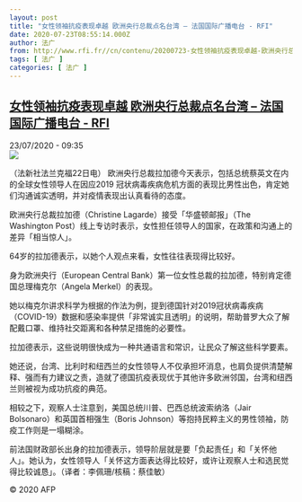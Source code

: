 ```yaml
---
layout: post
title: "女性领袖抗疫表现卓越 欧洲央行总裁点名台湾 – 法国国际广播电台 - RFI"
date: 2020-07-23T08:55:14.000Z
author: 法广
from: http://www.rfi.fr//cn/contenu/20200723-女性领袖抗疫表现卓越-欧洲央行总裁点名台湾
tags: [ 法广 ]
categories: [ 法广 ]
---
```

<!--1595494514000-->
[女性领袖抗疫表现卓越 欧洲央行总裁点名台湾 – 法国国际广播电台 - RFI](http://www.rfi.fr//cn/contenu/20200723-%E5%A5%B3%E6%80%A7%E9%A2%86%E8%A2%96%E6%8A%97%E7%96%AB%E8%A1%A8%E7%8E%B0%E5%8D%93%E8%B6%8A-%E6%AC%A7%E6%B4%B2%E5%A4%AE%E8%A1%8C%E6%80%BB%E8%A3%81%E7%82%B9%E5%90%8D%E5%8F%B0%E6%B9%BE)
------

<div>
<div>23/07/2020 - 09:35</div><img src="https://s.rfi.fr/media/display/7927d7a4-ccbb-11ea-a813-005056a964fe/w:310/p:16x9/int0012b.200723153501.jpg"><div class="t-content__body u-clearfix"><div class="m-interstitial"></div><p>（法新社法兰克福22日电）    欧洲央行总裁拉加德今天表示，包括总统蔡英文在内的全球女性领导人在因应2019 冠状病毒疾病危机方面的表现比男性出色，肯定她们沟通诚实透明，并对疫情表现出认真看待的态度。</p><p>    欧洲央行总裁拉加德（Christine Lagarde）接受「华盛顿邮报」（The Washington Post）线上专访时表示，女性担任领导人的国家，在政策和沟通上的差异「相当惊人」。</p><p>    64岁的拉加德表示，以她个人观点来看，女性往往表现得比较好。</p><p>    身为欧洲央行（European Central Bank）第一位女性总裁的拉加德，特别肯定德国总理梅克尔（Angela Merkel）的表现。</p><p>    她以梅克尔讲求科学为根据的作法为例，提到德国针对2019冠状病毒疾病（COVID-19）数据和感染率提供「非常诚实且透明」的说明，帮助普罗大众了解配戴口罩、维持社交距离和各种禁足措施的必要性。</p><p>    拉加德表示，这些说明很快成为一种共通语言和常识，让民众了解这些科学要素。</p><p>    她还说，台湾、比利时和纽西兰的女性领导人不仅承担坏消息，也肩负提供清楚解释、强而有力建议之责，造就了德国抗疫表现优于其他许多欧洲邻国，台湾和纽西兰则被视为成功抗疫的典范。</p><p>    相较之下，观察人士注意到，美国总统川普、巴西总统波索纳洛（Jair Bolsonaro）和英国首相强生（Boris Johnson）等抱持民粹主义的男性领袖，防疫工作则是一塌糊涂。</p><p>    前法国财政部长出身的拉加德表示，领导阶层就是要「负起责任」和「关怀他人」。她认为，女性领导人「关怀这方面表达得比较好，或许让观察人士和选民觉得比较诚恳」。（译者：李佩珊/核稿：蔡佳敏）</p><p class="t-copyright">© 2020 AFP</p>        </div>
</div>
